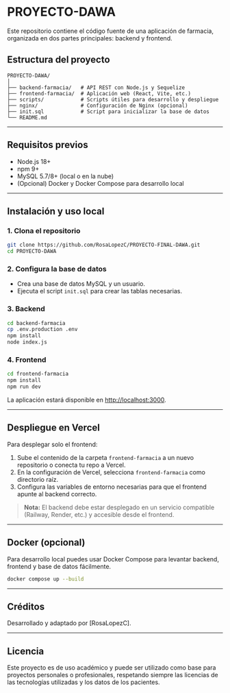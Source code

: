 # PROYECTO-DAWA

Este repositorio contiene el código fuente de una aplicación de farmacia, organizada en dos partes principales: backend y frontend.

## Estructura del proyecto

```
PROYECTO-DAWA/
│
├── backend-farmacia/   # API REST con Node.js y Sequelize
├── frontend-farmacia/  # Aplicación web (React, Vite, etc.)
├── scripts/            # Scripts útiles para desarrollo y despliegue
├── nginx/              # Configuración de Nginx (opcional)
├── init.sql            # Script para inicializar la base de datos
└── README.md
```

---

## Requisitos previos

- Node.js 18+
- npm 9+
- MySQL 5.7/8+ (local o en la nube)
- (Opcional) Docker y Docker Compose para desarrollo local

---

## Instalación y uso local

### 1. Clona el repositorio

```sh
git clone https://github.com/RosaLopezC/PROYECTO-FINAL-DAWA.git
cd PROYECTO-DAWA
```

### 2. Configura la base de datos

- Crea una base de datos MySQL y un usuario.
- Ejecuta el script `init.sql` para crear las tablas necesarias.

### 3. Backend

```sh
cd backend-farmacia
cp .env.production .env
npm install
node index.js
```

### 4. Frontend

```sh
cd frontend-farmacia
npm install
npm run dev
```

La aplicación estará disponible en [http://localhost:3000](http://localhost:3000).

---

## Despliegue en Vercel

Para desplegar solo el frontend:

1. Sube el contenido de la carpeta `frontend-farmacia` a un nuevo repositorio o conecta tu repo a Vercel.
2. En la configuración de Vercel, selecciona `frontend-farmacia` como directorio raíz.
3. Configura las variables de entorno necesarias para que el frontend apunte al backend correcto.

> **Nota:** El backend debe estar desplegado en un servicio compatible (Railway, Render, etc.) y accesible desde el frontend.

---

## Docker (opcional)

Para desarrollo local puedes usar Docker Compose para levantar backend, frontend y base de datos fácilmente.

```sh
docker compose up --build
```

---

## Créditos

Desarrollado y adaptado por [RosaLopezC].

---

## Licencia

Este proyecto es de uso académico y puede ser utilizado como base para proyectos personales o profesionales, respetando siempre las licencias de las tecnologías utilizadas y los datos de los pacientes.
